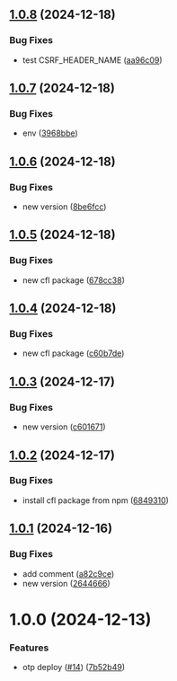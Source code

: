 ## [1.0.8](https://github.com/ocadotechnology/codeforlife-contributor-frontend/compare/v1.0.7...v1.0.8) (2024-12-18)


### Bug Fixes

* test CSRF_HEADER_NAME ([aa96c09](https://github.com/ocadotechnology/codeforlife-contributor-frontend/commit/aa96c09549b816e03f7c868a117364e95a5dea41))

## [1.0.7](https://github.com/ocadotechnology/codeforlife-contributor-frontend/compare/v1.0.6...v1.0.7) (2024-12-18)


### Bug Fixes

* env ([3968bbe](https://github.com/ocadotechnology/codeforlife-contributor-frontend/commit/3968bbed0ccb1ca65e9be1fb60fb9b11b0227de0))

## [1.0.6](https://github.com/ocadotechnology/codeforlife-contributor-frontend/compare/v1.0.5...v1.0.6) (2024-12-18)


### Bug Fixes

* new version ([8be6fcc](https://github.com/ocadotechnology/codeforlife-contributor-frontend/commit/8be6fcc5f10ff306a133625921bdc446ee6f05f3))

## [1.0.5](https://github.com/ocadotechnology/codeforlife-contributor-frontend/compare/v1.0.4...v1.0.5) (2024-12-18)


### Bug Fixes

* new cfl package ([678cc38](https://github.com/ocadotechnology/codeforlife-contributor-frontend/commit/678cc3812627c4278c235653527f04d9a7423395))

## [1.0.4](https://github.com/ocadotechnology/codeforlife-contributor-frontend/compare/v1.0.3...v1.0.4) (2024-12-18)


### Bug Fixes

* new cfl package ([c60b7de](https://github.com/ocadotechnology/codeforlife-contributor-frontend/commit/c60b7de1c7c59c5eeebe62e4e9a6332020d1eac9))

## [1.0.3](https://github.com/ocadotechnology/codeforlife-contributor-frontend/compare/v1.0.2...v1.0.3) (2024-12-17)


### Bug Fixes

* new version ([c601671](https://github.com/ocadotechnology/codeforlife-contributor-frontend/commit/c601671e8982dd4e1c1c0f6e08e803a416996881))

## [1.0.2](https://github.com/ocadotechnology/codeforlife-contributor-frontend/compare/v1.0.1...v1.0.2) (2024-12-17)


### Bug Fixes

* install cfl package from npm ([6849310](https://github.com/ocadotechnology/codeforlife-contributor-frontend/commit/68493108c118323a176d55c19c235b2051126578))

## [1.0.1](https://github.com/ocadotechnology/codeforlife-contributor-frontend/compare/v1.0.0...v1.0.1) (2024-12-16)


### Bug Fixes

* add comment ([a82c9ce](https://github.com/ocadotechnology/codeforlife-contributor-frontend/commit/a82c9ce19645de75799df66666fc15614083663d))
* new version ([2644666](https://github.com/ocadotechnology/codeforlife-contributor-frontend/commit/26446662fe286152bfd04889f3489f1a417af9b1))

# 1.0.0 (2024-12-13)


### Features

* otp deploy ([#14](https://github.com/ocadotechnology/codeforlife-contributor-frontend/issues/14)) ([7b52b49](https://github.com/ocadotechnology/codeforlife-contributor-frontend/commit/7b52b497819166a23e42c79b861d00b8df499402))
